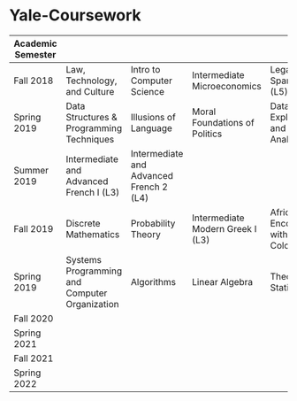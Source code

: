 # Yale-Coursework

| Academic Semester |                                               |                                         |                                  |                                     |                                 |               |
|-------------------|-----------------------------------------------|-----------------------------------------|----------------------------------|-------------------------------------|---------------------------------|---------------|
| Fall 2018         | Law, Technology, and Culture                  | Intro to Computer Science               | Intermediate Microeconomics      | Legal Spanish (L5)                  |                                 |               |
| Spring 2019       | Data Structures & Programming Techniques      | Illusions of Language                   | Moral Foundations of Politics    | Data Exploration and Analysis       | Intro to Psychology             |               |
| Summer 2019       | Intermediate and Advanced French I (L3)       | Intermediate and Advanced French 2 (L4) |                                  |                                     |                                 |               |
| Fall 2019         | Discrete Mathematics                          | Probability Theory                      | Intermediate Modern Greek I (L3) | African Encounters with Colonialism |                                 |               |
| Spring 2019       | Systems Programming and Computer Organization | Algorithms                              | Linear Algebra                   | Theory of Statistics                | Global Warming: Climate Physics | Writing Humor |
| Fall 2020         |                                               |                                         |                                  |                                     |                                 |               |
| Spring 2021       |                                               |                                         |                                  |                                     |                                 |               |
| Fall 2021         |                                               |                                         |                                  |                                     |                                 |               |
| Spring 2022       |                                               |                                         |                                  |                                     |                                 |               |
